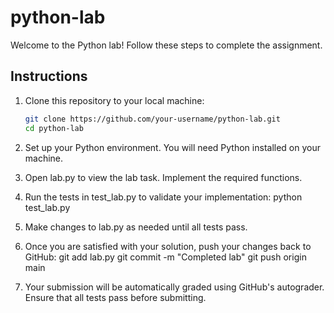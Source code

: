 # python-lab

Welcome to the Python lab! Follow these steps to complete the assignment.

## Instructions

1. Clone this repository to your local machine:
   ```bash
   git clone https://github.com/your-username/python-lab.git
   cd python-lab
   
2. Set up your Python environment. You will need Python installed on your machine.

3. Open lab.py to view the lab task. Implement the required functions.

4. Run the tests in test_lab.py to validate your implementation:
   python test_lab.py
  
5. Make changes to lab.py as needed until all tests pass.

6. Once you are satisfied with your solution, push your changes back to GitHub:
   git add lab.py
   git commit -m "Completed lab"
   git push origin main

7. Your submission will be automatically graded using GitHub's autograder.
   Ensure that all tests pass before submitting.

